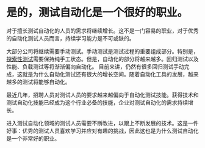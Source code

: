 # 是的，测试自动化是一个很好的职业。

对于擅长测试自动化的人员的需求将继续增长。这不是一门容易的职业，对于优秀的自动化测试人员而言，持续学习能力是不可或缺的。

大部分公司将继续需要手动测试。手动测试是测试过程的重要组成部分。特别是，[探索性测试](https://mp.weixin.qq.com/s/nebHPfKbCO0f-G24qCh9wA)需要保持纯手工状态。但是，自动化的部分将越来越多。回归测试以及性能、负载测试等将渐渐偏向自动化。
目前来讲，仍然有很多回归测试手动完成，这就是为什么自动化测试还有很大的增长空间。随着自动化工具的发展，越来越多的测试将能够自动化。

最近几年，招聘人员对测试人员的要求越来越偏向于自动化测试技能。获得技术和测试自动化技能已经成为这个行业必备的技能，企业对测试自动化的需求持续增长。

进入测试自动化领域的测试人员需要不断改进，以跟上不断发展的技术。这是一件好事：优秀的测试人员喜欢学习并应对有趣的挑战，因此这也是为什么测试自动化是一个非常好的职业。
